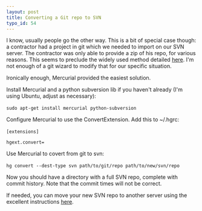 ```yaml
--- 
layout: post
title: Converting a Git repo to SVN
typo_id: 54
---
```

<p>I know, usually people go the other way.  This is a bit of special case though:  a contractor had a project in git which we needed to import on our SVN server.  The contractor was only able to provide a zip of his repo, for various reasons.  This seems to preclude the widely used method detailed <a href="http://code.google.com/p/support/wiki/ImportingFromGit">here</a>.  I'm not enough of a git wizard to modify that for our specific situation.</p>

<p>Ironically enough, Mercurial provided the easiest solution.</p>

<p>Install Mercurial and a python subversion lib if you haven't already (I'm using Ubuntu, adjust as necessary):<br/><br/>
<code>sudo apt-get install mercurial python-subversion</code></p>

<p>Configure Mercurial to use the ConvertExtension.  Add this to ~/.hgrc:<br/><br/>
<code>[extensions]<br/>
hgext.convert=
</code></p>

<p>Use Mercurial to covert from git to svn:<br/><br/>
<code>hg convert --dest-type svn path/to/git/repo path/to/new/svn/repo</code></p>

<p>Now you should have a directory with a full SVN repo, complete with commit history.  Note that the commit times will not be correct.</p>

<p>If needed, you can move your new SVN repo to another server using the excellent instructions <a href="http://www.petefreitag.com/item/665.cfm">here</a>.</p>
